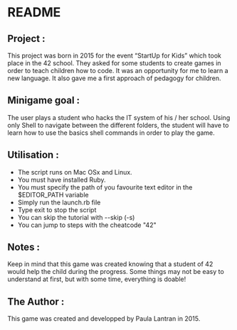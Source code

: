 # README #

## Project : ##

This project was born in 2015 for the event “StartUp for Kids” which took place in the 42 school. 
They asked for some students to create games in order to teach children how to code. 
It was an opportunity for me to learn a new language. 
It also gave me a first approach of pedagogy for children.

## Minigame goal : ##

The user plays a student who hacks the IT system of his / her school. 
Using only Shell to navigate between the different folders, the student will have to learn how to use the basics shell commands in order to play the game. 

## Utilisation : ##

- The script runs on Mac OSx and Linux.
- You must have installed Ruby.
- You must specify the path of you favourite text editor in the $EDITOR_PATH variable
- Simply run the launch.rb file
- Type exit to stop the script
- You can skip the tutorial with --skip (-s)
- You can jump to steps with the cheatcode "42"

## Notes : ##

Keep in mind that this game was created knowing that a student of 42 would help the child during the progress. Some things may not be easy to understand at first, but with some time, everything is doable! 


## The Author : ##

This game was created and developped by Paula Lantran in 2015. 
